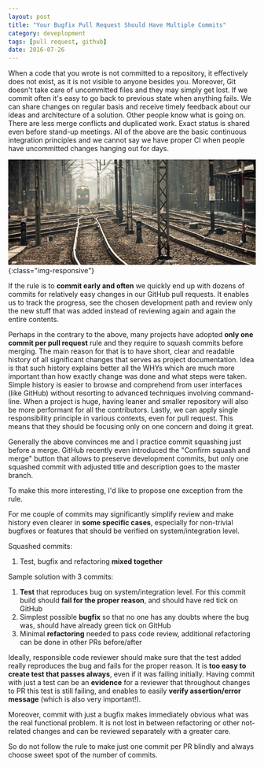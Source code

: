 ```yaml
---
layout: post
title: "Your Bugfix Pull Request Should Have Multiple Commits"
category: deveplopment
tags: [pull request, github]
date: 2016-07-26
---
```


When a code that you wrote is not committed to a repository, it effectively does not exist, as it is not visible to anyone besides you.
Moreover, Git doesn't take care of uncommitted files and they may simply get lost.
If we commit often it's easy to go back to previous state when anything fails.
We can share changes on regular basis and receive timely feedback about our ideas and architecture of a solution.
Other people know what is going on. There are less merge conflicts and duplicated work.
Exact status is shared even before stand-up meetings.
All of the above are the basic continuous integration principles and we cannot say we have proper CI when people have uncommitted changes hanging out for days.

![](/images/rails.jpg){:class="img-responsive"}

<!--more-->

If the rule is to **commit early and often** we quickly end up with dozens of commits for relatively easy changes in our GitHub pull requests. 
It enables us to track the progress, see the chosen development path and review only the new stuff that was added instead of reviewing again and again the entire contents.

Perhaps in the contrary to the above, many projects have adopted **only one commit per pull request** rule and they require to squash commits before merging.
The main reason for that is to have short, clear and readable history of all significant changes that serves as project documentation.
Idea is that such history explains better all the WHYs which are much more important than how exactly change was done and what steps were taken.
Simple history is easier to browse and comprehend from user interfaces (like GitHub) without resorting to advanced techniques involving command-line.
When a project is huge, having leaner and smaller repository will also be more performant for all the contributors.
Lastly, we can apply single responsibility principle in various contexts, even for pull request.
This means that they should be focusing only on one concern and doing it great.

Generally the above convinces me and I practice commit squashing just before a merge.
GitHub recently even introduced the "Confirm squash and merge" button that allows to preserve development commits, but only one squashed commit with adjusted title and description goes to the master branch.

To make this more interesting, I'd like to propose one exception from the rule.

For me couple of commits may significantly simplify review and make history even clearer in **some specific cases**, especially
for non-trivial bugfixes or features that should be verified on system/integration level.

Squashed commits:

1. Test, bugfix and refactoring **mixed together**

Sample solution with 3 commits:

1. **Test** that reproduces bug on system/integration level. For this commit build should **fail for the proper reason**, and should
 have red tick on GitHub
2. Simplest possible **bugfix** so that no one has any doubts where the bug was, should have already green tick on GitHub
3. Minimal **refactoring** needed to pass code review, additional refactoring can be done in other PRs before/after

 Ideally, responsible code reviewer should make sure that the test added really reproduces the bug and fails for the proper reason.
 It is **too easy to create test that passes always**, even if it was failing initially. Having commit with just a test can be an
 **evidence** for a reviewer that throughout changes to PR this test is still failing, and enables to easily **verify assertion/error
 message** (which is also very important!).

Moreover, commit with just a bugfix makes immediately obvious what was the real functional problem. It is not lost in between
refactoring or other not-related changes and can be reviewed separately with a greater care.

So do not follow the rule to make just one commit per PR blindly and always choose sweet spot of the number of commits.

